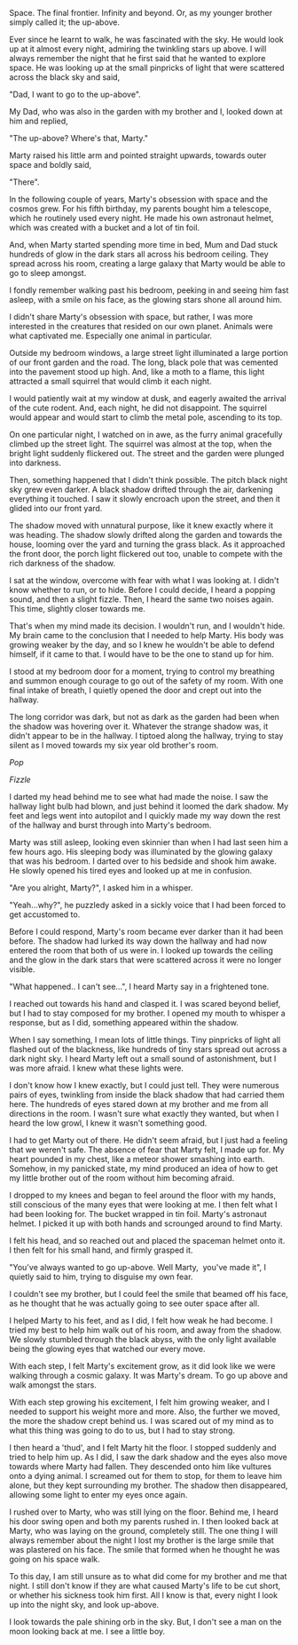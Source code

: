 Space. The final frontier. Infinity and beyond. Or, as my younger brother simply called it; the up-above.

Ever since he learnt to walk, he was fascinated with the sky. He would look up at it almost every night, admiring the twinkling stars up above. I will always remember the night that he first said that he wanted to explore space. He was looking up at the small pinpricks of light that were scattered across the black sky and said,

"Dad, I want to go to the up-above".

My Dad, who was also in the garden with my brother and I, looked down at him and replied,

"The up-above? Where's that, Marty." 

Marty raised his little arm and pointed straight upwards, towards outer space and boldly said, 

"There".

In the following couple of years, Marty's obsession with space and the cosmos grew. For his fifth birthday, my parents bought him a telescope, which he routinely used every night. He made his own astronaut helmet, which was created with a bucket and a lot of tin foil.

And, when Marty started spending more time in bed, Mum and Dad stuck hundreds of glow in the dark stars all across his bedroom ceiling. They spread across his room, creating a large galaxy that Marty would be able to go to sleep amongst. 

I fondly remember walking past his bedroom, peeking in and seeing him fast asleep, with a smile on his face, as the glowing stars shone all around him. 

I didn't share Marty's obsession with space, but rather, I was more interested in the creatures that resided on our own planet. Animals were what captivated me. Especially one animal in particular.

Outside my bedroom windows, a large street light illuminated a large portion of our front garden and the road. The long, black pole that was cemented into the pavement stood up high. And, like a moth to a flame, this light attracted a small squirrel that would climb it each night. 

I would patiently wait at my window at dusk, and eagerly awaited the arrival of the cute rodent. And, each night, he did not disappoint. The squirrel would appear and would start to climb the metal pole, ascending to its top. 

On one particular night, I watched on in awe, as the furry animal gracefully climbed up the street light. The squirrel was almost at the top, when the bright light suddenly flickered out. The street and the garden were plunged into darkness.

Then, something happened that I didn't think possible. The pitch black night sky grew even darker. A black shadow drifted through the air, darkening everything it touched. I saw it slowly encroach upon the street, and then it glided into our front yard. 

The shadow moved with unnatural purpose, like it knew exactly where it was heading. The shadow slowly drifted along the garden and towards the house, looming over the yard and turning the grass black. As it approached the front door, the porch light flickered out too, unable to compete with the rich darkness of the shadow.

I sat at the window, overcome with fear with what I was looking at. I didn't know whether to run, or to hide. Before I could decide, I heard a popping sound, and then a slight fizzle. Then, I heard the same two noises again. This time, slightly closer towards me. 

That's when my mind made its decision. I wouldn't run, and I wouldn't hide. My brain came to the conclusion that I needed to help Marty. His body was growing weaker by the day, and so I knew he wouldn't be able to defend himself, if it came to that. I would have to be the one to stand up for him.

I stood at my bedroom door for a moment, trying to control my breathing and summon enough courage to go out of the safety of my room. With one final intake of breath, I quietly opened the door and crept out into the hallway. 

The long corridor was dark, but not as dark as the garden had been when the shadow was hovering over it. Whatever the strange shadow was, it didn't appear to be in the hallway. I tiptoed along the hallway, trying to stay silent as I moved towards my six year old brother's room.

*Pop*

*Fizzle*

I darted my head behind me to see what had made the noise. I saw the hallway light bulb had blown, and just behind it loomed the dark shadow. My feet and legs went into autopilot and I quickly made my way down the rest of the hallway and burst through into Marty's bedroom.

Marty was still asleep, looking even skinnier than when I had last seen him a few hours ago. His sleeping body was illuminated by the glowing galaxy that was his bedroom. I darted over to his bedside and shook him awake. He slowly opened his tired eyes and looked up at me in confusion. 

"Are you alright, Marty?", I asked him in a whisper.

"Yeah…why?", he puzzledy asked in a sickly voice that I had been forced to get accustomed to. 

Before I could respond, Marty's room became ever darker than it had been before. The shadow had lurked its way down the hallway and had now entered the room that both of us were in. I looked up towards the ceiling and the glow in the dark stars that were scattered across it were no longer visible.

"What happened.. I can't see…", I heard Marty say in a frightened tone.

I reached out towards his hand and clasped it. I was scared beyond belief, but I had to stay composed for my brother. I opened my mouth to whisper a response, but as I did, something appeared within the shadow. 

When I say something, I mean lots of little things. Tiny pinpricks of light all flashed out of the blackness, like hundreds of tiny stars spread out across a dark night sky. I heard Marty left out a small sound of astonishment, but I was more afraid. I knew what these lights were. 

I don't know how I knew exactly, but I could just tell. They were numerous pairs of eyes, twinkling from inside the black shadow that had carried them here. The hundreds of eyes stared down at my brother and me from all directions in the room. I wasn't sure what exactly they wanted, but when I heard the low growl, I knew it wasn't something good.

I had to get Marty out of there. He didn't seem afraid, but I just had a feeling that we weren't safe. The absence of fear that Marty felt, I made up for. My heart pounded in my chest, like a meteor shower smashing into earth. Somehow, in my panicked state, my mind produced an idea of how to get my little brother out of the room without him becoming afraid. 

I dropped to my knees and began to feel around the floor with my hands, still conscious of the many eyes that were looking at me. I then felt what I had been looking for. The bucket wrapped in tin foil. Marty's astronaut helmet. I picked it up with both hands and scrounged around to find Marty. 

I felt his head, and so reached out and placed the spaceman helmet onto it. I then felt for his small hand, and firmly grasped it. 

"You've always wanted to go up-above. Well Marty,  you've made it", I quietly said to him, trying to disguise my own fear. 

I couldn't see my brother, but I could feel the smile that beamed off his face, as he thought that he was actually going to see outer space after all. 

I helped Marty to his feet, and as I did, I felt how weak he had become. I tried my best to help him walk out of his room, and away from the shadow. We slowly stumbled through the black abyss, with the only light available being the glowing eyes that watched our every move. 

With each step, I felt Marty's excitement grow, as it did look like we were walking through a cosmic galaxy. It was Marty's dream. To go up above and walk amongst the stars. 

With each step growing his excitement, I felt him growing weaker, and I needed to support his weight more and more. Also, the further we moved, the more the shadow crept behind us. I was scared out of my mind as to what this thing was going to do to us, but I had to stay strong.

I then heard a 'thud', and I felt Marty hit the floor. I stopped suddenly and tried to help him up. As I did, I saw the dark shadow and the eyes also move towards where Marty had fallen. They descended onto him like vultures onto a dying animal. I screamed out for them to stop, for them to leave him alone, but they kept surrounding my brother. The shadow then disappeared, allowing some light to enter my eyes once again. 

I rushed over to Marty, who was still lying on the floor. Behind me, I heard his door swing open and both my parents rushed in. I then looked back at Marty, who was laying on the ground, completely still. The one thing I will always remember about the night I lost my brother is the large smile that was plastered on his face. The smile that formed when he thought he was going on his space walk. 

To this day, I am still unsure as to what did come for my brother and me that night. I still don't know if they are what caused Marty's life to be cut short, or whether his sickness took him first. All I know is that, every night I look up into the night sky, and look up-above. 

I look towards the pale shining orb in the sky. But, I don't see a man on the moon looking back at me. I see a little boy.